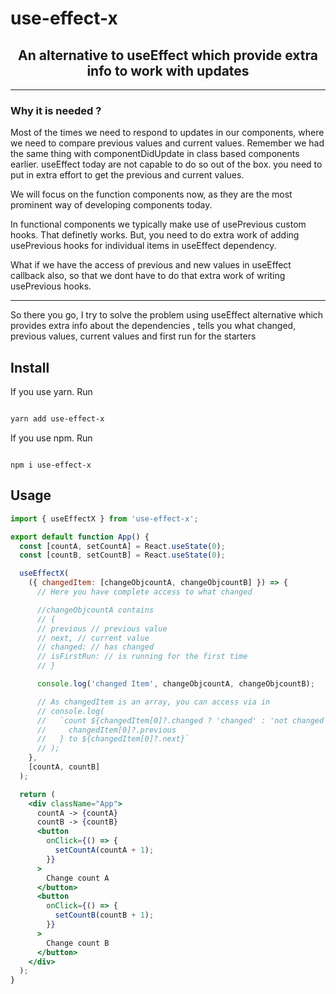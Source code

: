 # use-effect-x

<h2  align="center">An alternative to useEffect which provide extra info to work with updates</h2>

---

### Why it is needed ?

Most of the times we need to respond to updates in our components, where we need to compare previous values and current values. Remember we had the same thing with componentDidUpdate in class based components earlier. useEffect today are not capable to do so out of the box. you need to put in extra effort to get the previous and current values.

We will focus on the function components now, as they are the most prominent way of developing components today.

In functional components we typically make use of usePrevious custom hooks. That definetly works. But, you need to do extra work of adding usePrevious hooks for individual items in useEffect dependency.

What if we have the access of previous and new values in useEffect callback also, so that we dont have to do that extra work of writing usePrevious hooks.

---

So there you go, I try to solve the problem using useEffect alternative which provides extra info about the dependencies , tells you what changed, previous values, current values and first run for the starters

## Install

If you use yarn. Run

```sh

yarn add use-effect-x

```

If you use npm. Run

```

npm i use-effect-x

```

## Usage

```jsx
import { useEffectX } from 'use-effect-x';

export default function App() {
  const [countA, setCountA] = React.useState(0);
  const [countB, setCountB] = React.useState(0);

  useEffectX(
    ({ changedItem: [changeObjcountA, changeObjcountB] }) => {
      // Here you have complete access to what changed

      //changeObjcountA contains
      // {
      // previous // previous value
      // next, // current value
      // changed: // has changed
      // isFirstRun: // is running for the first time
      // }

      console.log('changed Item', changeObjcountA, changeObjcountB);

      // As changedItem is an array, you can access via in
      // console.log(
      //   `count ${changedItem[0]?.changed ? 'changed' : 'not changed'} from ${
      //     changedItem[0]?.previous
      //   } to ${changedItem[0]?.next}`
      // );
    },
    [countA, countB]
  );

  return (
    <div className="App">
      countA -> {countA}
      countB -> {countB}
      <button
        onClick={() => {
          setCountA(countA + 1);
        }}
      >
        Change count A
      </button>
      <button
        onClick={() => {
          setCountB(countB + 1);
        }}
      >
        Change count B
      </button>
    </div>
  );
}
```

